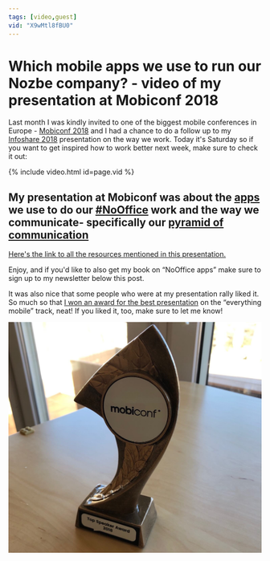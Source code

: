 ```yaml
---
tags: [video,guest]
vid: "X9wMtl8fBU0"
---
```


# Which mobile apps we use to run our Nozbe company? - video of my presentation at Mobiconf 2018

Last month I was kindly invited to one of the biggest mobile conferences in Europe - [Mobiconf 2018](https://2018.mobiconf.org/speakers/) and I had a chance to do a follow up to my [Infoshare 2018](/infoshare/) presentation on the way we work. Today it's Saturday so if you want to get inspired how to work better next week, make sure to check it out:

{% include video.html id=page.vid %}

<!--More-->

## My presentation at Mobiconf was about the [apps](https://sliwinski.com/apps) we use to do our [#NoOffice](/nooffice) work and the way we communicate- specifically our [pyramid of communication](https://sliwinski.com/pyramid)

[Here's the link to all the resources mentioned in this presentation.](/mobiconf/)

Enjoy, and if you'd like to also get my book on “NoOffice apps” make sure to sign up to my newsletter below this post.

It was also nice that some people who were at my presentation rally liked it. So much so that [I won an award for the best presentation](https://twitter.com/MSliwinski/status/1060864448947216384) on the “everything mobile” track, neat! If you liked it, too, make sure to let me know!

![Which mobile apps we use to run our Nozbe company? - video of my presentation at Mobiconf 2018 2](/img/mobiconfvideo.jpg)

[n]: https://michael.gratis/nozbe
[p]: /podcast